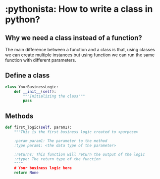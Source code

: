 # :pythonista: How to write a class in python?
## Why we need a class instead of a function?
The main difference between a function and a class is that, using classes we can create multiple instances but using function we can run the same function with different parameters.

## Define a class

```python
class YourBusinessLogic:
    def __init__(self):
        """Initializing the class"""
        pass
```

## Methods

```python
def first_logic(self, param1):
    """This is the first business logic created to <purpose>

    :param param1: The parameter to the method
    :type param1: <the data type of the parameter>

    :returns: This function will return the output of the logic
    :rtype: The return type of the function
    """"
    # Your business logic here
    return None
```

```


